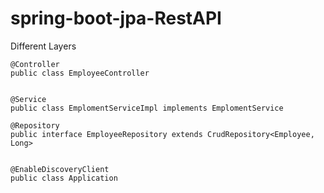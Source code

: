 # spring-boot-jpa-RestAPI

Different Layers 

    @Controller
    public class EmployeeController 


    @Service
    public class EmplomentServiceImpl implements EmplomentService 

    @Repository
    public interface EmployeeRepository extends CrudRepository<Employee, Long> 


    @EnableDiscoveryClient
    public class Application 

